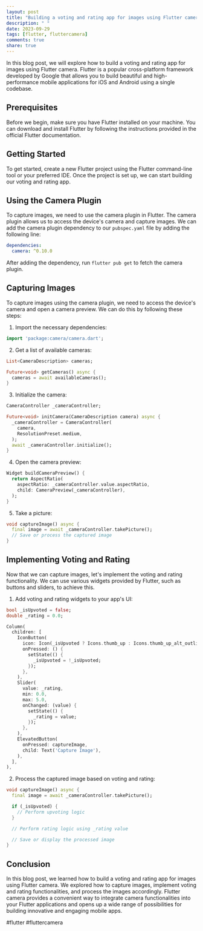 ```yaml
---
layout: post
title: "Building a voting and rating app for images using Flutter camera"
description: " "
date: 2023-09-29
tags: [flutter, fluttercamera]
comments: true
share: true
---
```


In this blog post, we will explore how to build a voting and rating app for images using Flutter camera. Flutter is a popular cross-platform framework developed by Google that allows you to build beautiful and high-performance mobile applications for iOS and Android using a single codebase.

## Prerequisites

Before we begin, make sure you have Flutter installed on your machine. You can download and install Flutter by following the instructions provided in the official Flutter documentation.

## Getting Started

To get started, create a new Flutter project using the Flutter command-line tool or your preferred IDE. Once the project is set up, we can start building our voting and rating app.

## Using the Camera Plugin

To capture images, we need to use the camera plugin in Flutter. The camera plugin allows us to access the device's camera and capture images. We can add the camera plugin dependency to our `pubspec.yaml` file by adding the following line:

```yaml
dependencies:
  camera: ^0.10.0
```

After adding the dependency, run `flutter pub get` to fetch the camera plugin.

## Capturing Images

To capture images using the camera plugin, we need to access the device's camera and open a camera preview. We can do this by following these steps:

1. Import the necessary dependencies:

```dart
import 'package:camera/camera.dart';
```

2. Get a list of available cameras:

```dart
List<CameraDescription> cameras;

Future<void> getCameras() async {
  cameras = await availableCameras();
}
```

3. Initialize the camera:

```dart
CameraController _cameraController;

Future<void> initCamera(CameraDescription camera) async {
  _cameraController = CameraController(
    camera,
    ResolutionPreset.medium,
  );
  await _cameraController.initialize();
}
```

4. Open the camera preview:

```dart
Widget buildCameraPreview() {
  return AspectRatio(
    aspectRatio: _cameraController.value.aspectRatio,
    child: CameraPreview(_cameraController),
  );
}
```

5. Take a picture:

```dart
void captureImage() async {
  final image = await _cameraController.takePicture();
  // Save or process the captured image
}
```

## Implementing Voting and Rating

Now that we can capture images, let's implement the voting and rating functionality. We can use various widgets provided by Flutter, such as buttons and sliders, to achieve this.

1. Add voting and rating widgets to your app's UI:

```dart
bool _isUpvoted = false;
double _rating = 0.0;

Column(
  children: [
    IconButton(
      icon: Icon(_isUpvoted ? Icons.thumb_up : Icons.thumb_up_alt_outlined),
      onPressed: () {
        setState(() {
          _isUpvoted = !_isUpvoted;
        });
      },
    ),
    Slider(
      value: _rating,
      min: 0.0,
      max: 5.0,
      onChanged: (value) {
        setState(() {
          _rating = value;
        });
      },
    ),
    ElevatedButton(
      onPressed: captureImage,
      child: Text('Capture Image'),
    ),
  ],
),
```

2. Process the captured image based on voting and rating:

```dart
void captureImage() async {
  final image = await _cameraController.takePicture();

  if (_isUpvoted) {
    // Perform upvoting logic
  }

  // Perform rating logic using _rating value

  // Save or display the processed image
}
```

## Conclusion

In this blog post, we learned how to build a voting and rating app for images using Flutter camera. We explored how to capture images, implement voting and rating functionalities, and process the images accordingly. Flutter camera provides a convenient way to integrate camera functionalities into your Flutter applications and opens up a wide range of possibilities for building innovative and engaging mobile apps.

#flutter #fluttercamera